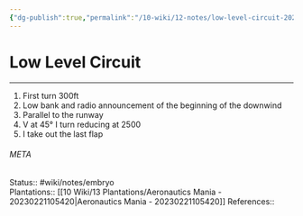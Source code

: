 ```yaml
---
{"dg-publish":true,"permalink":"/10-wiki/12-notes/low-level-circuit-20230220114534/","tags":["wiki/courses/ppl"]}
---
```


# Low Level Circuit
---
1. First turn 300ft
2. Low bank and radio announcement of the beginning of the downwind
3. Parallel to the runway
4. V at 45° I turn reducing at 2500
5. I take out the last flap



###### META
Status:: #wiki/notes/embryo  
Plantations:: [[10 Wiki/13 Plantations/Aeronautics Mania - 20230221105420\|Aeronautics Mania - 20230221105420]]
References:: 
